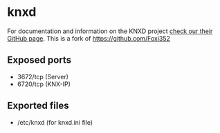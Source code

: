 # knxd
For documentation and information on the KNXD project [check our their GitHub page](https://github.com/knxd/knxd).
This is a fork of https://github.com/Foxi352

## Exposed ports
* 3672/tcp (Server)
* 6720/tcp (KNX-IP)

## Exported files
* /etc/knxd (for knxd.ini file)



